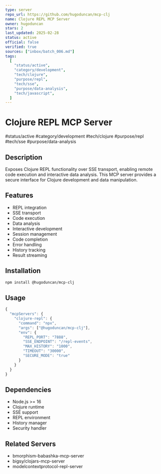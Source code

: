 ```yaml
---
type: server
repo_url: https://github.com/hugoduncan/mcp-clj
name: Clojure REPL MCP Server
owner: hugoduncan
stars: 2
last_updated: 2025-02-28
status: active
official: false
verified: true
sources: ["inbox/batch_006.md"]
tags:
  [
    "status/active",
    "category/development",
    "tech/clojure",
    "purpose/repl",
    "tech/sse",
    "purpose/data-analysis",
    "tech/javascript",
  ]
---
```


# Clojure REPL MCP Server

#status/active #category/development #tech/clojure #purpose/repl #tech/sse #purpose/data-analysis

## Description

Exposes Clojure REPL functionality over SSE transport, enabling remote code execution and interactive data analysis. This MCP server provides a secure interface for Clojure development and data manipulation.

## Features

- REPL integration
- SSE transport
- Code execution
- Data analysis
- Interactive development
- Session management
- Code completion
- Error handling
- History tracking
- Result streaming

## Installation

```bash
npm install @hugoduncan/mcp-clj
```

## Usage

```javascript
{
  "mcpServers": {
    "clojure-repl": {
      "command": "npx",
      "args": ["@hugoduncan/mcp-clj"],
      "env": {
        "REPL_PORT": "7888",
        "SSE_ENDPOINT": "/repl-events",
        "MAX_HISTORY": "1000",
        "TIMEOUT": "30000",
        "SECURE_MODE": "true"
      }
    }
  }
}
```

## Dependencies

- Node.js >= 16
- Clojure runtime
- SSE support
- REPL environment
- History manager
- Security handler

## Related Servers

- bmorphism-babashka-mcp-server
- bigsy/clojars-mcp-server
- modelcontextprotocol-repl-server
